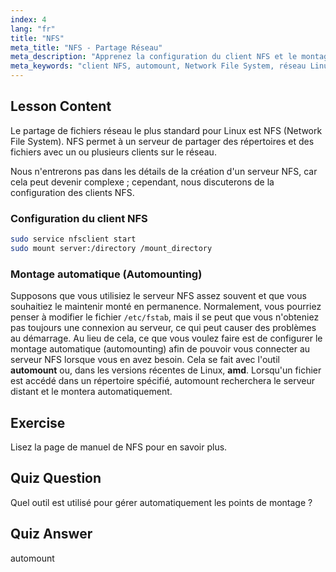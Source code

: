 ```yaml
---
index: 4
lang: "fr"
title: "NFS"
meta_title: "NFS - Partage Réseau"
meta_description: "Apprenez la configuration du client NFS et le montage automatique dans Linux. Comprenez comment se connecter aux partages de fichiers réseau et utiliser le montage automatique pour un accès transparent."
meta_keywords: "client NFS, automount, Network File System, réseau Linux, commande mount, tutoriel Linux, débutant"
---
```


## Lesson Content

Le partage de fichiers réseau le plus standard pour Linux est NFS (Network File System). NFS permet à un serveur de partager des répertoires et des fichiers avec un ou plusieurs clients sur le réseau.

Nous n'entrerons pas dans les détails de la création d'un serveur NFS, car cela peut devenir complexe ; cependant, nous discuterons de la configuration des clients NFS.

### Configuration du client NFS

```bash
sudo service nfsclient start
sudo mount server:/directory /mount_directory
```

### Montage automatique (Automounting)

Supposons que vous utilisiez le serveur NFS assez souvent et que vous souhaitiez le maintenir monté en permanence. Normalement, vous pourriez penser à modifier le fichier `/etc/fstab`, mais il se peut que vous n'obteniez pas toujours une connexion au serveur, ce qui peut causer des problèmes au démarrage. Au lieu de cela, ce que vous voulez faire est de configurer le montage automatique (automounting) afin de pouvoir vous connecter au serveur NFS lorsque vous en avez besoin. Cela se fait avec l'outil **automount** ou, dans les versions récentes de Linux, **amd**. Lorsqu'un fichier est accédé dans un répertoire spécifié, automount recherchera le serveur distant et le montera automatiquement.

## Exercise

Lisez la page de manuel de NFS pour en savoir plus.

## Quiz Question

Quel outil est utilisé pour gérer automatiquement les points de montage ?

## Quiz Answer

automount
